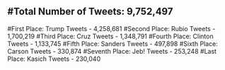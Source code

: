 #Total Number of Tweets: 9,752,497 
---
#First Place: Trump Tweets - 4,258,681
#Second Place: Rubio Tweets - 1,700,219
#Third Place: Cruz Tweets - 1,348,791
#Fourth Place: Clinton Tweets - 1,133,745
#Fifth Place: Sanders Tweets - 497,898
#Sixth Place: Carson Tweets - 330,874
#Seventh Place: Jeb! Tweets - 253,248
#Last Place: Kasich Tweets - 230,040
